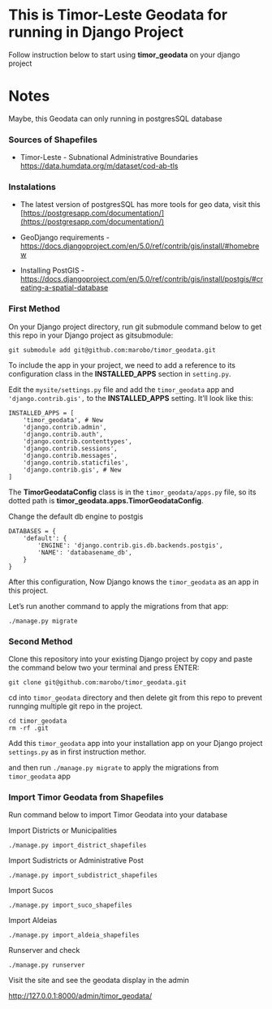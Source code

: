 # This is Timor-Leste Geodata for running in Django Project

Follow instruction below to start using **timor_geodata** on your django project

# Notes
Maybe, this Geodata can only running in postgresSQL database

### Sources of Shapefiles
- Timor-Leste - Subnational Administrative Boundaries https://data.humdata.org/m/dataset/cod-ab-tls

### Instalations
- The latest version of postgresSQL has more tools for geo data, visit this [https://postgresapp.com/documentation/](https://postgresapp.com/documentation/)
  
- GeoDjango requirements - https://docs.djangoproject.com/en/5.0/ref/contrib/gis/install/#homebrew

- Installing PostGIS - https://docs.djangoproject.com/en/5.0/ref/contrib/gis/install/postgis/#creating-a-spatial-database
  

### First Method 
On your Django project directory, run git submodule command below to get this repo in your Django project as gitsubmodule:

```
git submodule add git@github.com:marobo/timor_geodata.git
```

To include the app in your project, we need to add a reference to its configuration class in the **INSTALLED_APPS** section in `setting.py`. 

Edit the `mysite/settings.py` file and add the `timor_geodata` app and `'django.contrib.gis',` to the **INSTALLED_APPS** setting. It’ll look like this:


```
INSTALLED_APPS = [
    'timor_geodata', # New
    'django.contrib.admin',
    'django.contrib.auth',
    'django.contrib.contenttypes',
    'django.contrib.sessions',
    'django.contrib.messages',
    'django.contrib.staticfiles',
    'django.contrib.gis', # New
]
```

The **TimorGeodataConfig** class is in the `timor_geodata/apps.py` file, so its dotted path is **timor_geodata.apps.TimorGeodataConfig**. 

Change the default db engine to postgis
```
DATABASES = {
    'default': {
        'ENGINE': 'django.contrib.gis.db.backends.postgis',
        'NAME': 'databasename_db',
    }
}
```

After this configuration, Now Django knows the `timor_geodata` as an app in this project.

Let’s run another command to apply the migrations from that app:

```
./manage.py migrate
```

### Second Method 
Clone this repository into your existing Django project by copy and paste the command below two your terminal and press ENTER:

```
git clone git@github.com:marobo/timor_geodata.git
```

cd into `timor_geodata` directory and then delete git from this repo to prevent runnging multiple git repo in the project.

```
cd timor_geodata
rm -rf .git
```

Add this `timor_geodata` app into your installation app on your Django project `settings.py` as in first instruction methor.

and then run `./manage.py migrate` to apply the migrations from `timor_geodata` app

### Import Timor Geodata from Shapefiles
Run command below to import Timor Geodata into your database

Import Districts or Municipalities
```
./manage.py import_district_shapefiles
```

Import Sudistricts or Administrative Post
```
./manage.py import_subdistrict_shapefiles
```

Import Sucos
```
./manage.py import_suco_shapefiles
```

Import Aldeias
```
./manage.py import_aldeia_shapefiles
```

Runserver and check
```
./manage.py runserver
```

Visit the site and see the geodata display in the admin

[http://127.0.0.1:8000/admin/timor_geodata/
](http://127.0.0.1:8000/admin/timor_geodata)

